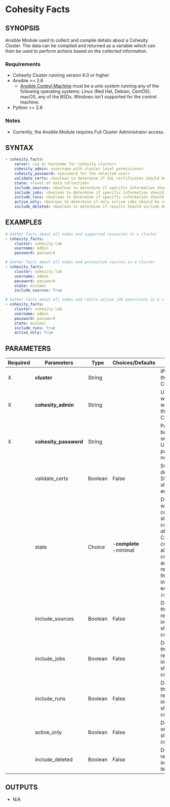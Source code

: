 # Cohesity Facts

## SYNOPSIS
Ansible Module used to collect and compile details about a Cohesity Cluster.  The data can be compiled and returned as a variable which can then be used to perform actions based on the collected information.

### Requirements
* Cohesity Cluster running version 6.0 or higher
* Ansible >= 2.6
  * [Ansible Control Machine](https://docs.ansible.com/ansible/latest/installation_guide/intro_installation.html#control-machine-requirements) must be a unix system running any of the following operating systems: Linux (Red Hat, Debian, CentOS), macOS, any of the BSDs. Windows isn’t supported for the control machine.
* Python >= 2.6

### Notes
  - Currently, the Ansible Module requires Full Cluster Administrator access.

## SYNTAX

```yaml
- cohesity_facts:
    server: <ip or hostname for cohesity cluster>
    cohesity_admin: <username with cluster level permissions>
    cohesity_password: <password for the selected user>
    validate_certs: <boolean to determine if SSL certificates should be validated>
    state: <level of data collection>
    include_sources: <boolean to determine if specific information should be collected>
    include_jobs: <boolean to determine if specific information should be collected>
    include_runs: <boolean to determine if specific information should be collected>
    active_only: <boolean to determine if only active jobs should be collected>
    include_deleted: <boolean to determine if results should include deleted items>
```

## EXAMPLES

```yaml
# Gather facts about all nodes and supported resources in a cluster
- cohesity_facts:
    cluster: cohesity.lab
    username: admin
    password: password

# Gather facts about all nodes and protection sources in a cluster
- cohesity_facts:
    cluster: cohesity.lab
    username: admin
    password: password
    state: minimal
    include_sources: True

# Gather facts about all nodes and return active job executions in a cluster
- cohesity_facts:
    cluster: cohesity.lab
    username: admin
    password: password
    state: minimal
    include_runs: True
    active_only: True

```


## PARAMETERS

| Required | Parameters | Type | Choices/Defaults | Comments |
| --- | --- | --- | --- | --- |
| X | **cluster** | String | | IP or FQDN for the Cohesity Cluster |
| X | **cohesity_admin** | String | | Username with which Ansible will connect to the Cohesity Cluster |
| X | **cohesity_password** | String | | Password belonging to the selected Username.  This parameter will not be logged. |
|   | validate_certs | Boolean | False | Switch determines if SSL Validation should be enabled. |
|   | state | Choice | -**complete**<br>-minimal | Determines what the level of collection should be *complete* or *absent* from the Cluster.  If *complete*, then all data is collected automatically regardless of the specified inclusions excluding `include_deleted`. |
|   | include_sources | Boolean | False | Determines if the specified resource information should be collected. |
|   | include_jobs | Boolean | False | Determines if the specified resource information should be collected. |
|   | include_runs | Boolean | False | Determines if the specified resource information should be collected. |
|   | active_only | Boolean | False | Determines if only active jobs should be collected. |
|   | include_deleted | Boolean | False | Determines if results should include deleted items. |

## OUTPUTS
- N/A

